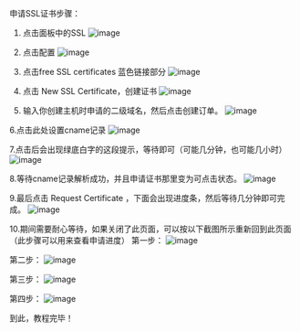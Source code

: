 申请SSL证书步骤：
1. 点击面板中的SSL
![image](https://github.com/sbanso/sbanso.github.io/assets/128622684/03a431fa-4354-4505-ba6f-1a6d7f871f8c)


2. 点击配置
![image](https://github.com/sbanso/sbanso.github.io/assets/128622684/e1e2f9c5-3bdb-46b2-92e3-9be0dcfdf5a2)


3. 点击free SSL certificates 蓝色链接部分
![image](https://github.com/sbanso/sbanso.github.io/assets/128622684/a1537881-b856-4ff7-bf5d-b1f262250f6f)


4. 点击 New SSL Certificate，创建证书
![image](https://github.com/sbanso/sbanso.github.io/assets/128622684/d832c94a-0f87-40e7-a99f-8467fc2e1dc4)


5. 输入你创建主机时申请的二级域名，然后点击创建订单。
![image](https://github.com/sbanso/sbanso.github.io/assets/128622684/17ddbef6-a819-48f7-bbfb-067dd2b1f7b4)


6.点击此处设置cname记录
![image](https://github.com/sbanso/sbanso.github.io/assets/128622684/74390a91-fb8a-4f82-badb-4b26a133beb4)


7.点击后会出现绿底白字的这段提示，等待即可（可能几分钟，也可能几小时）
![image](https://github.com/sbanso/sbanso.github.io/assets/128622684/ab58b716-fc7f-4bcd-831e-3f7f4d7642eb)


8.等待cname记录解析成功，并且申请证书那里变为可点击状态。
![image](https://github.com/sbanso/sbanso.github.io/assets/128622684/6f137e5c-7849-49df-b01a-f379fa90a3e9)


9.最后点击 Request Certificate ，下面会出现进度条，然后等待几分钟即可完成。
![image](https://github.com/sbanso/sbanso.github.io/assets/128622684/4ace6726-39a5-4281-bad4-1a169773c418)


10.期间需要耐心等待，如果关闭了此页面，可以按以下截图所示重新回到此页面（此步骤可以用来查看申请进度）
第一步：
![image](https://github.com/sbanso/sbanso.github.io/assets/128622684/c806e97e-0945-4169-aa59-96ac00c38942)


第二步：
![image](https://github.com/sbanso/sbanso.github.io/assets/128622684/59662303-a4bc-486c-821d-526b6b90ddf3)


第三步：
![image](https://github.com/sbanso/sbanso.github.io/assets/128622684/c6555671-d96b-4f50-8ade-0ed2960cc209)


第四步：
![image](https://github.com/sbanso/sbanso.github.io/assets/128622684/77a4b9c1-9494-4a24-9f6a-9ffdf2d470fc)


到此，教程完毕！